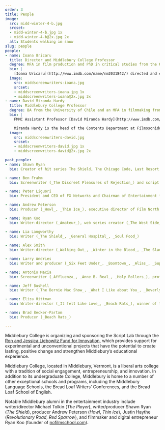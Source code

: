 ```yaml
---
order: 3
title: People
image:
  src: midd-winter-4-b.jpg
  srcset:
  - midd-winter-4-b.jpg 1x
  - midd-winter-4-b@2x.jpg 2x
  alt: Students walking in snow
slug: people
people:
- name: Ioana Uricaru
  title: Director and Middlebury College Professor
  degree: MFA in film production and PhD in critical studies from the University of Southern California 
  bio: |
    [Ioana Uricaru](http://www.imdb.com/name/nm2031842/) directed and co-wrote the feature _Lemonade_, which premiered in the official selection of the Berlin Film Festival in February 2018 and was selected in numerous other festivals (including in competition at the Tribeca Film Festival). She previously directed the short film _Stopover_ (2011 Official Selection, Sundance Film Festival) and codirected the omnibus feature _Tales from the Golden Age_ (2009, Official Selection at the Cannes Film Festival). Uricaru was a fellow at the Sundance Screenwriting and Directing Labs and a resident of the Cannes Cinefondation. She is currently in development with the feature _Paperclip_ (recipient of the Sloan Sundance Commissioning Grant and of the Berlin Prize). Uricaru is also a script consultant (_Beyond the Hills_, by Cristian Mungiu, Best Screenplay Award at the Cannes Film Festival)
  image:
    src: middscreenwriters-ioana.jpg
    srcset:
    - middscreenwriters-ioana.jpg 1x
    - middscreenwriters-ioana@2x.jpg 2x
- name: David Miranda Hardy
  title: Middlebury College Professor
  degree: BA from the University of Chile and an MFA in filmmaking from Temple University (as a Fulbright Scholar)
  bio: |
    FMMC Assistant Professor [David Miranda Hardy](http://www.imdb.com/name/nm8687193/) is a Chilean filmmaker and sound designer, with an MFA in film from Temple University in Philadelphia, where he resided for five years on a Fulbright Scholarship. David has taught sound for film, screenwriting, and directing in Chile, Cuba (EICTV), and the USA.

    Miranda Hardy is the head of the Contents Department at Filmosonido Chile, where he was the showrunner for *Bala Loca* (*Stray Bullet*, 2016), a 10-episode miniseries broadcast by Turner-owned Chilevision. The show was nominated for Best Series at the Platino Awards 2017 and is now distributed by Netflix.
  image:
    src: middscreenwriters-david.jpg
    srcset:
    - middscreenwriters-david.jpg 1x
    - middscreenwriters-david@2x.jpg 2x

past_people:
- name: Shawn Ryan
  bio: Creator of hit series The Shield, The Chicago Code, Last Resort, Timeless. Writer and executive producer (_The Unit_, _Lie to Me_, _S.W.A.T._) 

- name: Ben Frahm
  bio: Screenwriter (_The Discreet Pleasures of Rejection_) and script consultant (_How to Train Your Dragon_), assistant professor of screenwriting at Syracuse University. Ben leads the Script Lab’s structure and pitching workshop. 

- name: Peter Liguori
  bio: President and CEO of FX Networks and Chairman of Entertainment for Fox (1998-2009). Producer of independent cult classic _Big Night_.

- name: Andrew Peterson
  bio: Producer (_Howl_, _Thin Ice_), executive director of Film North, director of programming at Provincetown Film Festival

- name: Ryan Koo
  bio: Writer-director (_Amateur_), web series creator (_The West Side_, Webby Award for Best Drama Series). Founder of the filmmaking website No Film School.

- name: Lia Langworthy 
  bio: Writer (_The Shield_, _General Hospital_, _Soul Food_)
  
- name: Alex Smith
  bio: Writer-director (_Walking Out_, _Winter in the Blood_, _The Slaughter Rule_), script consultant, former Creative Director of the University of Texas Film Institute.

- name: Larry Andries
  bio: Writer and producer (_Six Feet Under_, _Boomtown_, _Alias_, _Supernatural_, HBO’s _The Pacific_, BET’s _Being Mary Jane_). 

- name: Antonio Macia
  bio: Screenwriter (_Affluenza_, _Anne B. Real_, _Holy Rollers_), professor of screenwriting at the AFI Conservatory.

- name: Jeff Bushell
  bio: Writer (_The Bernie Mac Show_, _What I Like about You_, _Beverly Hills Chihuahua_)

- name: Eliza Hittman
  bio: Writer-director (_It felt Like Love_, _Beach Rats_), winner of the Best Director Award at the Sundance Film Festival

- name: Brad Becker-Parton
  bio: Producer (_Beach Rats_)

---
```


Middlebury College is organizing and sponsoring the Script Lab through the [Ron and Jessica Liebowitz Fund for Innovation](http://www.middlebury.edu/about/fund-innovation), which provides support for experimental and unconventional projects that have the potential to create lasting, positive change and strengthen Middlebury’s educational experience.


Middlebury College, located in Middlebury, Vermont, is a liberal arts college with a tradition of social engagement, entrepreneurship, and innovation. In addition to its undergraduate College, Middlebury is home to a number of other exceptional schools and programs, including the Middlebury Language Schools, the Bread Loaf Writers’ Conferences, and the Bread Loaf School of English.

Notable Middlebury alumni in the entertainment industry include writer/director Michael Tolkin (*The Player*), writer/producer Shawn Ryan (*The Shield*), producer Andrew Peterson (*Howl*, *Thin Ice*), Justin Haythe (*Revolutionary Road*, *Red Sparrow*), and filmmaker and digital entrepreneur Ryan Koo (founder of [nofilmschool.com](http://nofilmschool.com)).

